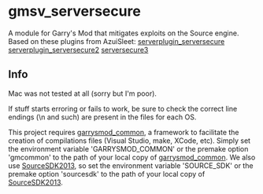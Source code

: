 # gmsv_serversecure

A module for Garry's Mod that mitigates exploits on the Source engine.
Based on these plugins from AzuiSleet:
[serverplugin_serversecure][1]
[serverplugin_serversecure2][2]
[serversecure3][3]

## Info

Mac was not tested at all (sorry but I'm poor).

If stuff starts erroring or fails to work, be sure to check the correct line endings (\n and such) are present in the files for each OS.

This project requires [garrysmod_common][4], a framework to facilitate the creation of compilations files (Visual Studio, make, XCode, etc). Simply set the environment variable 'GARRYSMOD_COMMON' or the premake option 'gmcommon' to the path of your local copy of [garrysmod_common][4]. We also use [SourceSDK2013][5], so set the environment variable 'SOURCE_SDK' or the premake option 'sourcesdk' to the path of your local copy of [SourceSDK2013][5].


  [1]: http://gmodmodules.googlecode.com/svn/trunk/serverplugin_serversecure
  [2]: http://gmodmodules.googlecode.com/svn/trunk/serverplugin_serversecure2
  [3]: http://gmodmodules.googlecode.com/svn/trunk/serversecure3
  [4]: https://bitbucket.org/danielga/garrysmod_common
  [5]: https://github.com/ValveSoftware/source-sdk-2013